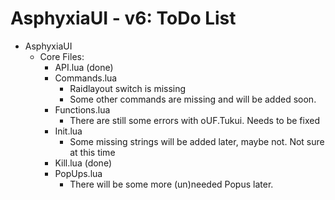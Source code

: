 AsphyxiaUI - v6: ToDo List
==========================

- AsphyxiaUI
	- Core Files:
		- API.lua (done)
		- Commands.lua
			- Raidlayout switch is missing
			- Some other commands are missing and will be added soon.
		- Functions.lua
			- There are still some errors with oUF.Tukui. Needs to be fixed
		- Init.lua
			- Some missing strings will be added later, maybe not. Not sure at this time
		- Kill.lua (done)
		- PopUps.lua
			- There will be some more (un)needed Popus later.